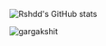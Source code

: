 ![Rshdd's GitHub stats](https://github-readme-stats.vercel.app/api?username=rshdd&show_icons=true&theme=tokyonight)

<p align="left">
  <img
    src="https://komarev.com/ghpvc/?username=rshdd"
    alt="gargakshit"
  />
</p>
